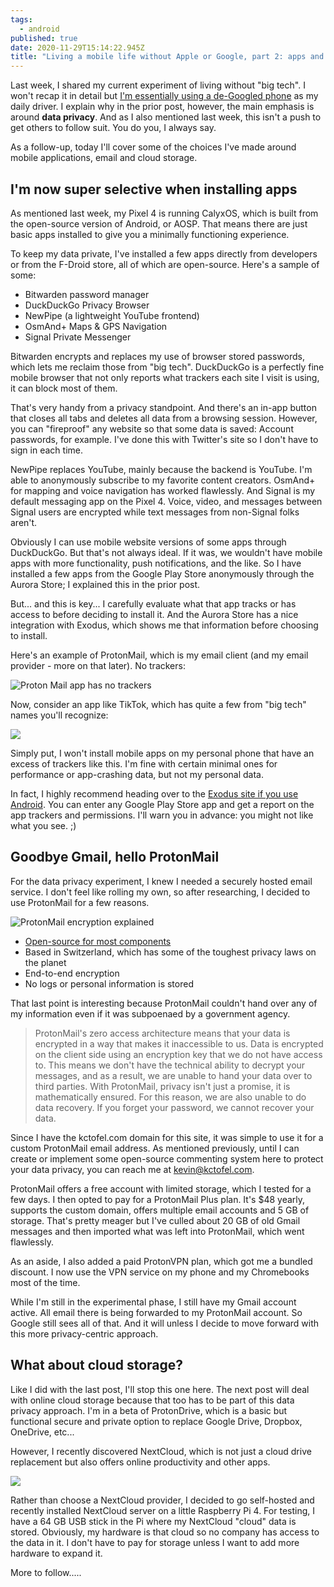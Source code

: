 ```yaml
---
tags:
  - android
published: true
date: 2020-11-29T15:14:22.945Z
title: "Living a mobile life without Apple or Google, part 2: apps and email"
---
```

Last week, I shared my current experiment of living without "big tech". I won't recap it in detail but [I'm essentially using a de-Googled phone](https://www.kctofel.com/the-experiment-living-a-mobile-life-without-apple-or-google/) as my daily driver. I explain why in the prior post, however, the main emphasis is around **data privacy**. And as I also mentioned last week, this isn't a push to get others to follow suit. You do you, I always say.

As a follow-up, today I'll cover some of the choices I've made around mobile applications, email and cloud storage. 

## I'm now super selective when installing apps

As mentioned last week, my Pixel 4 is running CalyxOS, which is built from the open-source version of Android, or AOSP. That means there are just basic apps installed to give you a minimally functioning experience. 

To keep my data private, I've installed a few apps directly from developers or from the F-Droid store, all of which are open-source. Here's a sample of some:

* Bitwarden password manager
* DuckDuckGo Privacy Browser
* NewPipe (a lightweight YouTube frontend)
* OsmAnd+ Maps & GPS Navigation
* Signal Private Messenger

Bitwarden encrypts and replaces my use of browser stored passwords, which lets me reclaim those from "big tech". DuckDuckGo is a perfectly fine mobile browser that not only reports what trackers each site I visit is using, it can block most of them. 

That's very handy from a privacy standpoint. And there's an in-app button that closes all tabs and deletes all data from a browsing session. However, you can "fireproof" any website so that some data is saved: Account passwords, for example. I've done this with Twitter's site so I don't have to sign in each time.  

NewPipe replaces YouTube, mainly because the backend is YouTube. I'm able to anonymously subscribe to my favorite content creators. OsmAnd+ for mapping and voice navigation has worked flawlessly. And Signal is my default messaging app on the Pixel 4. Voice, video, and messages between Signal users are encrypted while text messages from non-Signal folks aren't.

Obviously I can use mobile website versions of some apps through DuckDuckGo. But that's not always ideal. If it was, we wouldn't have mobile apps with more functionality, push notifications, and the like. So I have installed a few apps from the Google Play Store anonymously through the Aurora Store; I explained this in the prior post.

But... and this is key... I carefully evaluate what that app tracks or has access to before deciding to install it. And the Aurora Store has a nice integration with Exodus, which shows me that information before choosing to install.  

Here's an example of ProtonMail, which is my email client (and my email provider - more on that later). No trackers:

![Proton Mail app has no trackers](/..src/images/protonmail-trackers.jpg)

Now, consider an app like TikTok, which has quite a few from "big tech" names you'll recognize:

![](/..src/images/tiktok-trackers.jpg)

Simply put, I won't install mobile apps on my personal phone that have an excess of trackers like this. I'm fine with certain minimal ones for performance or app-crashing data, but not my personal data.

In fact, I highly recommend heading over to the [Exodus site if you use Android](https://reports.exodus-privacy.eu.org/en/). You can enter any Google Play Store app and get a report on the app trackers and permissions. I'll warn you in advance: you might not like what you see. ;)

## Goodbye Gmail, hello ProtonMail

For the data privacy experiment, I knew I needed a securely hosted email service. I don't feel like rolling my own, so after researching, I decided to use ProtonMail for a few reasons.

![ProtonMail encryption explained](/..src/images/encrypted-protected-explanation.jpg)

* [Open-source for most components](https://github.com/ProtonMail)
* Based in Switzerland, which has some of the toughest privacy laws on the planet
* End-to-end encryption
* No logs or personal information is stored

That last point is interesting because ProtonMail couldn't hand over any of my information even if it was subpoenaed by a government agency.

> ProtonMail's zero access architecture means that your data is encrypted in a way that makes it inaccessible to us. Data is encrypted on the client side using an encryption key that we do not have access to. This means we don't have the technical ability to decrypt your messages, and as a result, we are unable to hand your data over to third parties. With ProtonMail, privacy isn't just a promise, it is mathematically ensured. For this reason, we are also unable to do data recovery. If you forget your password, we cannot recover your data.

Since I have the kctofel.com domain for this site, it was simple to use it for a custom ProtonMail email address. As mentioned previously, until I can create or implement some open-source commenting system here to protect your data privacy, you can reach me at [kevin@kctofel.com](mailto://kevin@kctofel.com).

ProtonMail offers a free account with limited storage, which I tested for a few days. I then opted to pay for a ProtonMail Plus plan. It's $48 yearly, supports the custom domain, offers multiple email accounts and 5 GB of storage. That's pretty meager but I've culled about 20 GB of old Gmail messages and then imported what was left into ProtonMail, which went flawlessly.

As an aside, I also added a paid ProtonVPN plan, which got me a bundled discount. I now use the VPN service on my phone and my Chromebooks most of the time. 

While I'm still in the experimental phase, I still have my Gmail account active. All email there is being forwarded to my ProtonMail account. So Google still sees all of that. And it will unless I decide to move forward with this more privacy-centric approach.

## What about cloud storage?

Like I did with the last post, I'll stop this one here. The next post will deal with online cloud storage because that too has to be part of this data privacy approach. I'm in a beta of ProtonDrive, which is a basic but functional secure and private option to replace Google Drive, Dropbox, OneDrive, etc... 

However, I recently discovered NextCloud, which is not just a cloud drive replacement but also offers online productivity and other apps. 

![](/..src/images/nextcloud-self-hosted.jpg)

Rather than choose a NextCloud provider, I decided to go self-hosted and recently installed NextCloud server on a little Raspberry Pi 4. For testing, I have a 64 GB USB stick in the Pi where my NextCloud "cloud" data is stored. Obviously, my hardware is that cloud so no company has access to the data in it. I don't have to pay for storage unless I want to add more hardware to expand it.

More to follow.....